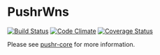# PushrWns

[![Build Status](https://travis-ci.org/9to5/pushr-wns.svg?branch=master)](https://travis-ci.org/9to5/pushr-wns)
[![Code Climate](https://codeclimate.com/github/9to5/pushr-wns.png)](https://codeclimate.com/github/9to5/pushr-wns)
[![Coverage Status](https://coveralls.io/repos/9to5/pushr-wns/badge.png)](https://coveralls.io/r/9to5/pushr-wns)

Please see [pushr-core](https://github.com/9to5/pushr-core) for more information.